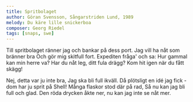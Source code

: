 ```yaml
---
title: Spritbolaget
author: Göran Svensson, Sångarstriden Lund, 1989
melody: Du käre lille snickerboa
composer: Georg Riedel
tags: [snaps, swe]
---
```


Till spritbolaget ränner jag
och bankar på dess port.
Jag vill ha nåt som bränner bra
Och gör mig skitfull fort.
Expediten fråga' och sa:
Hur gammal kan min herre va?
Har du nåt leg, ditt fula drägg?
Kom hit igen när du fått skägg!

Nej, detta var ju inte bra,
Jag ska bli full ikväll.
Då plötsligt en idé jag fick -
dom har ju sprit på Shell!
Många flaskor stod där på rad,
Så nu kan jag bli full och glad.
Den röda drycken åkte ner,
nu kan jag inte se nåt mer.
